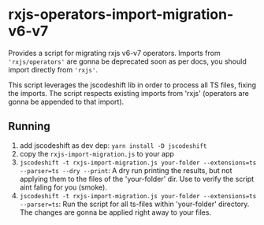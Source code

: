 # rxjs-operators-import-migration-v6-v7

Provides a script for migrating rxjs v6-v7 operators. 
Imports from `'rxjs/operators'` are gonna be deprecated soon as per docs, you should import directly from `'rxjs'`. 

This script leverages the jscodeshift lib in order to process all TS files, fixing the imports. 
The script respects existing imports from 'rxjs' (operators are gonna be appended to that import). 

## Running

1. add jscodeshift as dev dep: `yarn install -D jscodeshift`
2. copy the `rxjs-import-migration.js` to your app
3. `jscodeshift -t rxjs-import-migration.js your-folder --extensions=ts --parser=ts --dry --print`: A dry run printing the results, but not applying them to the files of the 'your-folder' dir. Use to verify the script aint faling for you (smoke).
4. `jscodeshift -t rxjs-import-migration.js your-folder --extensions=ts --parser=ts`: Run the script for all ts-files within 'your-folder' directory. The changes are gonna be applied right away to your files.
